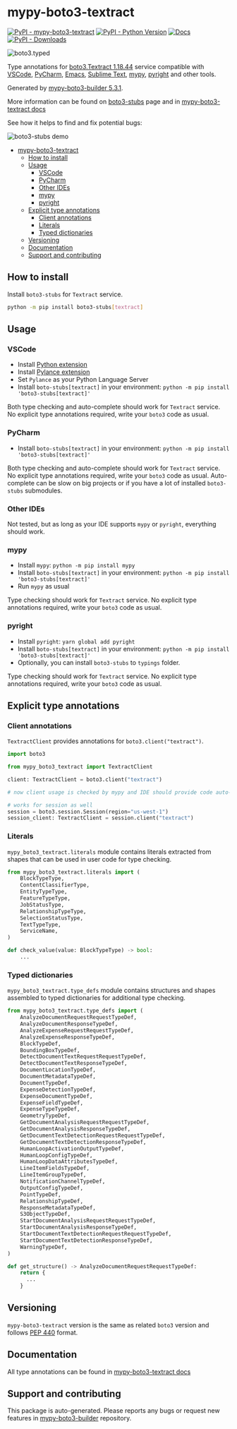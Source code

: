 <a id="mypy-boto3-textract"></a>

# mypy-boto3-textract

[![PyPI - mypy-boto3-textract](https://img.shields.io/pypi/v/mypy-boto3-textract.svg?color=blue)](https://pypi.org/project/mypy-boto3-textract)
[![PyPI - Python Version](https://img.shields.io/pypi/pyversions/mypy-boto3-textract.svg?color=blue)](https://pypi.org/project/mypy-boto3-textract)
[![Docs](https://img.shields.io/readthedocs/mypy-boto3-builder.svg?color=blue)](https://mypy-boto3-builder.readthedocs.io/)
[![PyPI - Downloads](https://img.shields.io/pypi/dw/mypy-boto3-textract?color=blue)](https://pypistats.org/packages/mypy-boto3-textract)

![boto3.typed](https://github.com/vemel/mypy_boto3_builder/raw/master/logo.png)

Type annotations for
[boto3.Textract 1.18.44](https://boto3.amazonaws.com/v1/documentation/api/1.18.44/reference/services/textract.html#Textract)
service compatible with [VSCode](https://code.visualstudio.com/),
[PyCharm](https://www.jetbrains.com/pycharm/),
[Emacs](https://www.gnu.org/software/emacs/),
[Sublime Text](https://www.sublimetext.com/),
[mypy](https://github.com/python/mypy),
[pyright](https://github.com/microsoft/pyright) and other tools.

Generated by
[mypy-boto3-builder 5.3.1](https://github.com/vemel/mypy_boto3_builder).

More information can be found on
[boto3-stubs](https://pypi.org/project/boto3-stubs/) page and in
[mypy-boto3-textract docs](https://vemel.github.io/boto3_stubs_docs/mypy_boto3_textract/)

See how it helps to find and fix potential bugs:

![boto3-stubs demo](https://github.com/vemel/mypy_boto3_builder/raw/master/demo.gif)

- [mypy-boto3-textract](#mypy-boto3-textract)
  - [How to install](#how-to-install)
  - [Usage](#usage)
    - [VSCode](#vscode)
    - [PyCharm](#pycharm)
    - [Other IDEs](#other-ides)
    - [mypy](#mypy)
    - [pyright](#pyright)
  - [Explicit type annotations](#explicit-type-annotations)
    - [Client annotations](#client-annotations)
    - [Literals](#literals)
    - [Typed dictionaries](#typed-dictionaries)
  - [Versioning](#versioning)
  - [Documentation](#documentation)
  - [Support and contributing](#support-and-contributing)

<a id="how-to-install"></a>

## How to install

Install `boto3-stubs` for `Textract` service.

```bash
python -m pip install boto3-stubs[textract]
```

<a id="usage"></a>

## Usage

<a id="vscode"></a>

### VSCode

- Install
  [Python extension](https://marketplace.visualstudio.com/items?itemName=ms-python.python)
- Install
  [Pylance extension](https://marketplace.visualstudio.com/items?itemName=ms-python.vscode-pylance)
- Set `Pylance` as your Python Language Server
- Install `boto-stubs[textract]` in your environment:
  `python -m pip install 'boto3-stubs[textract]'`

Both type checking and auto-complete should work for `Textract` service. No
explicit type annotations required, write your `boto3` code as usual.

<a id="pycharm"></a>

### PyCharm

- Install `boto-stubs[textract]` in your environment:
  `python -m pip install 'boto3-stubs[textract]'`

Both type checking and auto-complete should work for `Textract` service. No
explicit type annotations required, write your `boto3` code as usual.
Auto-complete can be slow on big projects or if you have a lot of installed
`boto3-stubs` submodules.

<a id="other-ides"></a>

### Other IDEs

Not tested, but as long as your IDE supports `mypy` or `pyright`, everything
should work.

<a id="mypy"></a>

### mypy

- Install `mypy`: `python -m pip install mypy`
- Install `boto-stubs[textract]` in your environment:
  `python -m pip install 'boto3-stubs[textract]'`
- Run `mypy` as usual

Type checking should work for `Textract` service. No explicit type annotations
required, write your `boto3` code as usual.

<a id="pyright"></a>

### pyright

- Install `pyright`: `yarn global add pyright`
- Install `boto-stubs[textract]` in your environment:
  `python -m pip install 'boto3-stubs[textract]'`
- Optionally, you can install `boto3-stubs` to `typings` folder.

Type checking should work for `Textract` service. No explicit type annotations
required, write your `boto3` code as usual.

<a id="explicit-type-annotations"></a>

## Explicit type annotations

<a id="client-annotations"></a>

### Client annotations

`TextractClient` provides annotations for `boto3.client("textract")`.

```python
import boto3

from mypy_boto3_textract import TextractClient

client: TextractClient = boto3.client("textract")

# now client usage is checked by mypy and IDE should provide code auto-complete

# works for session as well
session = boto3.session.Session(region="us-west-1")
session_client: TextractClient = session.client("textract")
```

<a id="literals"></a>

### Literals

`mypy_boto3_textract.literals` module contains literals extracted from shapes
that can be used in user code for type checking.

```python
from mypy_boto3_textract.literals import (
    BlockTypeType,
    ContentClassifierType,
    EntityTypeType,
    FeatureTypeType,
    JobStatusType,
    RelationshipTypeType,
    SelectionStatusType,
    TextTypeType,
    ServiceName,
)

def check_value(value: BlockTypeType) -> bool:
    ...
```

<a id="typed-dictionaries"></a>

### Typed dictionaries

`mypy_boto3_textract.type_defs` module contains structures and shapes assembled
to typed dictionaries for additional type checking.

```python
from mypy_boto3_textract.type_defs import (
    AnalyzeDocumentRequestRequestTypeDef,
    AnalyzeDocumentResponseTypeDef,
    AnalyzeExpenseRequestRequestTypeDef,
    AnalyzeExpenseResponseTypeDef,
    BlockTypeDef,
    BoundingBoxTypeDef,
    DetectDocumentTextRequestRequestTypeDef,
    DetectDocumentTextResponseTypeDef,
    DocumentLocationTypeDef,
    DocumentMetadataTypeDef,
    DocumentTypeDef,
    ExpenseDetectionTypeDef,
    ExpenseDocumentTypeDef,
    ExpenseFieldTypeDef,
    ExpenseTypeTypeDef,
    GeometryTypeDef,
    GetDocumentAnalysisRequestRequestTypeDef,
    GetDocumentAnalysisResponseTypeDef,
    GetDocumentTextDetectionRequestRequestTypeDef,
    GetDocumentTextDetectionResponseTypeDef,
    HumanLoopActivationOutputTypeDef,
    HumanLoopConfigTypeDef,
    HumanLoopDataAttributesTypeDef,
    LineItemFieldsTypeDef,
    LineItemGroupTypeDef,
    NotificationChannelTypeDef,
    OutputConfigTypeDef,
    PointTypeDef,
    RelationshipTypeDef,
    ResponseMetadataTypeDef,
    S3ObjectTypeDef,
    StartDocumentAnalysisRequestRequestTypeDef,
    StartDocumentAnalysisResponseTypeDef,
    StartDocumentTextDetectionRequestRequestTypeDef,
    StartDocumentTextDetectionResponseTypeDef,
    WarningTypeDef,
)

def get_structure() -> AnalyzeDocumentRequestRequestTypeDef:
    return {
      ...
    }
```

<a id="versioning"></a>

## Versioning

`mypy-boto3-textract` version is the same as related `boto3` version and
follows [PEP 440](https://www.python.org/dev/peps/pep-0440/) format.

<a id="documentation"></a>

## Documentation

All type annotations can be found in
[mypy-boto3-textract docs](https://vemel.github.io/boto3_stubs_docs/mypy_boto3_textract/)

<a id="support-and-contributing"></a>

## Support and contributing

This package is auto-generated. Please reports any bugs or request new features
in [mypy-boto3-builder](https://github.com/vemel/mypy_boto3_builder/issues/)
repository.
